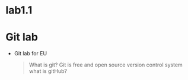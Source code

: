 # lab1.1

# Git lab

- Git lab for EU
  > What is git?
  > Git is free and open source version control system
  > what is gitHub?
